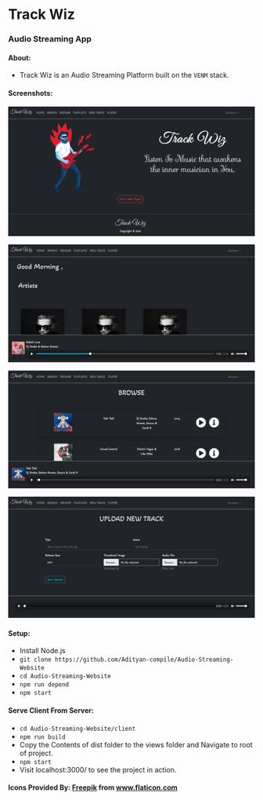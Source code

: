 
# Track Wiz
### Audio Streaming App

#### About:
- Track Wiz is an Audio Streaming Platform built on the ```VENM``` stack.

#### Screenshots:

![Home](/screenshots/home.png)

![Player](/screenshots/player.png)

![Browse](/screenshots/browse.png)

![Upload](/screenshots/upload.png)

#### Setup:
- Install Node.js
- ```git clone https://github.com/Adityan-compile/Audio-Streaming-Website```
- ```cd Audio-Streaming-Website```
- ```npm run depend```
- ```npm start```

#### Serve Client From Server: 
- ```cd Audio-Streaming-Website/client```
- ```npm run build```
- Copy the Contents of dist folder to the views folder and Navigate to root of project.
- ```npm start```
- Visit localhost:3000/ to see the project in action.

#### Icons Provided By: <a href="https://www.freepik.com" title="Freepik">Freepik</a> from <a href="https://www.flaticon.com/" title="Flaticon">www.flaticon.com</a>